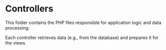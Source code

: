 # Controllers

This folder contains the PHP files responsible for application logic and data processing.

Each controller retrieves data (e.g., from the database) and prepares it for the views.